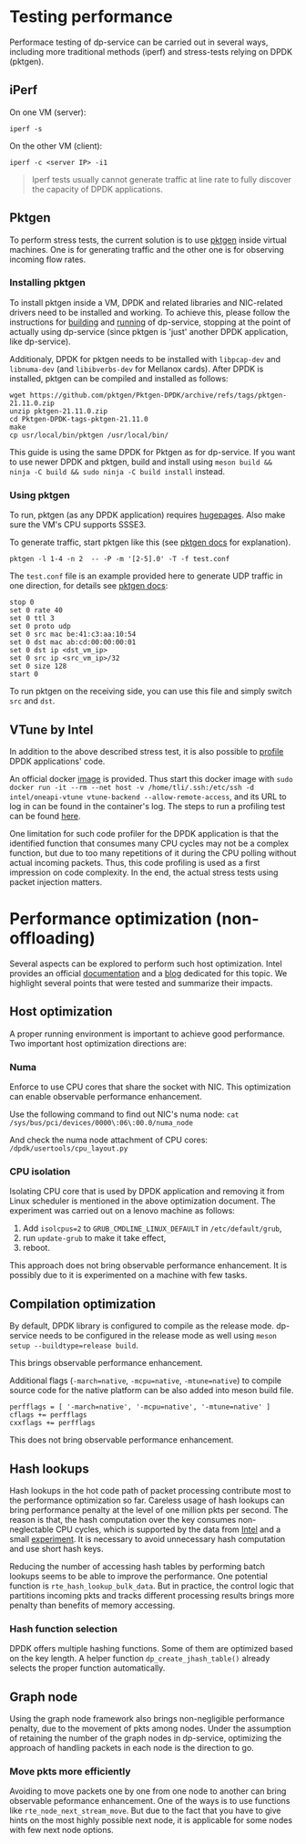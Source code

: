 # Testing performance
Performace testing of dp-service can be carried out in several ways, including more traditional methods (iperf) and stress-tests relying on DPDK (pktgen).

## iPerf
On one VM (server):
```
iperf -s
```

On the other VM (client):
```
iperf -c <server IP> -i1
```

> Iperf tests usually cannot generate traffic at line rate to fully discover the capacity of DPDK applications.

## Pktgen
To perform stress tests, the current solution is to use [pktgen](https://pktgen-dpdk.readthedocs.io/en/latest/) inside virtual machines. One is for generating traffic and the other one is for observing incoming flow rates.

### Installing pktgen
To install pktgen inside a VM, DPDK and related libraries and NIC-related drivers need to be installed and working. To achieve this, please follow the instructions for [building](../development/building.md) and [running](../development/running.md) of dp-service, stopping at the point of actually using dp-service (since pktgen is 'just' another DPDK application, like dp-service).

Additionaly, DPDK for pktgen needs to be installed with `libpcap-dev` and `libnuma-dev` (and `libibverbs-dev` for Mellanox cards). After DPDK is installed, pktgen can be compiled and installed as follows:

```
wget https://github.com/pktgen/Pktgen-DPDK/archive/refs/tags/pktgen-21.11.0.zip
unzip pktgen-21.11.0.zip
cd Pktgen-DPDK-tags-pktgen-21.11.0
make
cp usr/local/bin/pktgen /usr/local/bin/
```

This guide is using the same DPDK for Pktgen as for dp-service. If you want to use newer DPDK and pktgen, build and install using `meson build && ninja -C build && sudo ninja -C build install` instead.

### Using pktgen
To run, pktgen (as any DPDK application) requires [hugepages](../development/running.md#huge-pages). Also make sure the VM's CPU supports SSSE3.

To generate traffic, start pktgen like this (see [pktgen docs](https://pktgen-dpdk.readthedocs.io/en/latest/usage_pktgen.html) for explanation).

```
pktgen -l 1-4 -n 2  -- -P -m '[2-5].0' -T -f test.conf
```

The `test.conf` file is an example provided here to generate UDP traffic in one direction, for details see [pktgen docs](https://pktgen-dpdk.readthedocs.io/en/latest/commands.html#runtime-options-and-commands):
```
stop 0
set 0 rate 40
set 0 ttl 3
set 0 proto udp
set 0 src mac be:41:c3:aa:10:54 
set 0 dst mac ab:cd:00:00:00:01
set 0 dst ip <dst_vm_ip>
set 0 src ip <src_vm_ip>/32
set 0 size 128
start 0
```
To run pktgen on the receiving side, you can use this file and simply switch `src` and `dst`.

## VTune by Intel
In addition to the above described stress test, it is also possible to [profile](https://www.intel.com/content/www/us/en/developer/articles/technical/profile-dpdk-with-intel-vtune-amplifier.html) DPDK applications' code. 

An official docker [image](https://hub.docker.com/r/intel/oneapi-vtune) is provided. Thus start this docker image with `sudo docker run -it --rm --net host -v /home/tli/.ssh:/etc/ssh -d intel/oneapi-vtune vtune-backend --allow-remote-access`, and its URL to log in can be found in the container's log. The steps to run a profiling test can be found [here](https://www.intel.com/content/www/us/en/develop/documentation/get-started-with-vtune/top/linux-os.html).

One limitation for such code profiler for the DPDK application is that the identified function that consumes many CPU cycles may not be a complex function, but due to too many repetitions of it during the CPU polling without actual incoming packets. Thus, this code profiling is used as a first impression on code complexity. In the end, the actual stress tests using packet injection matters.


# Performance optimization (non-offloading)
Several aspects can be explored to perform such host optimization. Intel provides an official [documentation](http://doc.dpdk.org/guides/prog_guide/writing_efficient_code.html) and a [blog](https://www.intel.com/content/www/us/en/developer/articles/guide/dpdk-performance-optimization-guidelines-white-paper.html) dedicated for this topic. 
We highlight several points that were tested and summarize their impacts. 

## Host optimization
A proper running environment is important to achieve good performance. Two important host optimization directions are:

### Numa
Enforce to use CPU cores that share the socket with NIC. This optimization can enable observable performance enhancement.

Use the following command to find out NIC's numa node: `cat /sys/bus/pci/devices/0000\:06\:00.0/numa_node`

And check the numa node attachment of CPU cores: `/dpdk/usertools/cpu_layout.py`

### CPU isolation
Isolating CPU core that is used by DPDK application and removing it from Linux scheduler is mentioned in the above optimization document. The experiment was carried out on a lenovo machine as follows:
1. Add `isolcpus=2` to `GRUB_CMDLINE_LINUX_DEFAULT` in `/etc/default/grub`,
2. run `update-grub` to make it take effect,
3. reboot.

This approach does not bring observable performance enhancement. It is possibly due to it is experimented on a machine with few tasks.

## Compilation optimization
By default, DPDK library is configured to compile as the release mode. dp-service needs to be configured in the release mode as well using `meson setup --buildtype=release build`.

This brings observable performance enhancement.

Additional flags (`-march=native`, `-mcpu=native`, `-mtune=native`) to compile source code for the native platform can be also added into meson build file.
```
perfflags = [ '-march=native', '-mcpu=native', '-mtune=native' ]
cflags += perfflags
cxxflags += perfflags
```

This does not bring observable performance enhancement.

## Hash lookups
Hash lookups in the hot code path of packet processing contribute most to the performance optimization so far. Careless usage of hash lookups can bring performance penalty at the level of one million pkts per second. The reason is that, the hash computation over the key consumes non-neglectable CPU cycles, which is supported by the data from [Intel](https://www.intel.com/content/www/us/en/developer/articles/guide/dpdk-performance-optimization-guidelines-white-paper.html) and a small [experiment](https://gist.github.com/anubhav-choudhary/c0d83d882fa0e871323a1ec5eeb8d86d). It is necessary to avoid unnecessary hash computation and use short hash keys. 

Reducing the number of accessing hash tables by performing batch lookups seems to be able to improve the performance. One potential function is `rte_hash_lookup_bulk_data`.
But in practice, the control logic that partitions incoming pkts and tracks different processing results brings more penalty than benefits of memory accessing.

### Hash function selection
DPDK offers multiple hashing functions. Some of them are optimized based on the key length. A helper function `dp_create_jhash_table()` already selects the proper function automatically.

## Graph node
Using the graph node framework also brings non-negligible performance penalty, due to the movement of pkts among nodes. Under the assumption of retaining the number of the graph nodes in dp-service, optimizing the approach of handling packets in each node is the direction to go.

### Move pkts more efficiently
Avoiding to move packets one by one from one node to another can bring observable peformance enhancement. One of the ways is to use functions like `rte_node_next_stream_move`. But due to the fact that you have to give hints on the most highly possible next node, it is applicable for some nodes with few next node options.
